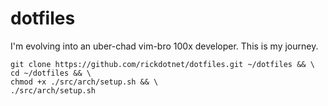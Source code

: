 # dotfiles

I'm evolving into an uber-chad vim-bro 100x developer. This is my journey.

```shell
git clone https://github.com/rickdotnet/dotfiles.git ~/dotfiles && \
cd ~/dotfiles && \
chmod +x ./src/arch/setup.sh && \
./src/arch/setup.sh
```